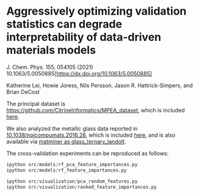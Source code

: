# Aggressively optimizing validation statistics can degrade interpretability of data-driven materials models
J. Chem. Phys. 155, 054105 (2021) 10.1063/5.0050885[https://dx.doi.org/10.1063/5.0050885]

Katherine Lei,  Howie Joress, Nils Persson,  Jason R. Hattrick-Simpers, and  Brian DeCost

The principal dataset is https://github.com/CitrineInformatics/MPEA_dataset, which is included [here](data/Citrine_MPEA_dataset.csv).

We also analyzed the metallic glass data reported in [10.1038/npjcompumats.2016.28](https://doi.org/10.1038/npjcompumats.2016.28), which is included [here](data/glassdata.csv), and is also available via [matminer as glass_ternary_landolt](https://hackingmaterials.lbl.gov/matminer/dataset_summary.html#glass-ternary-landolt).

The cross-validation experiments can be reproduced as follows:

```python
ipython src/models/rf_pca_feature_importances.py
ipython src/models/rf_feature_importances.py

ipython src/visualization/pca_random_features.py
ipython src/visualization/ranked_feature_importances.py
```
